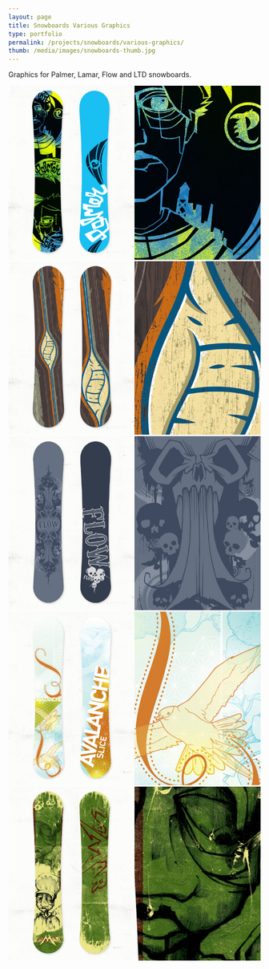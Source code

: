 ```yaml
---
layout: page
title: Snowboards Various Graphics
type: portfolio
permalink: /projects/snowboards/various-graphics/
thumb: /media/images/snowboards-thumb.jpg
---
```


Graphics for Palmer, Lamar, Flow and LTD snowboards.

![](/media/images/snowboards1.jpg)
![](/media/images/snowboards2.jpg)
![](/media/images/snowboards3.jpg)
![](/media/images/snowboards4.jpg)
![](/media/images/snowboards5.jpg)